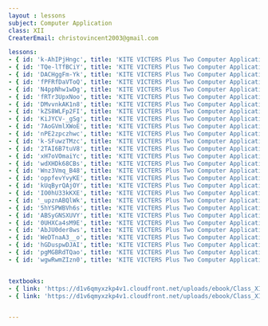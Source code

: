 ```yaml
--- 
layout : lessons 
subject: Computer Application
class: XII
CreaterEmail: christovincent2003@gmail.com

lessons:
- { id: 'k-AhIPjHngc', title: 'KITE VICTERS Plus Two Computer Application Class 01 (First Bell-ഫസ്റ്റ് ബെല്‍)' }
- { id: 'TQe-lTfBCiY', title: 'KITE VICTERS Plus Two Computer Application Class 02 (First Bell-ഫസ്റ്റ് ബെല്‍)' }
- { id: 'DACHggFm-Yk', title: 'KITE VICTERS Plus Two Computer Application Class 03 (First Bell-ഫസ്റ്റ് ബെല്‍)' }
- { id: 'fPFRfDaVToQ', title: 'KITE VICTERS Plus Two Computer Application Class 04 (First Bell-ഫസ്റ്റ് ബെല്‍)' }
- { id: 'N4ppNhw1wDg', title: 'KITE VICTERS Plus Two Computer Application Class 05 (First Bell-ഫസ്റ്റ് ബെല്‍)' }
- { id: 'fRTr3UpxNoo', title: 'KITE VICTERS Plus Two Computer Application Class 06 (First Bell-ഫസ്റ്റ് ബെല്‍)' }
- { id: 'DMvvnkAK1n8', title: 'KITE VICTERS Plus Two Computer Application Class 07 (First Bell-ഫസ്റ്റ് ബെല്‍)' }
- { id: 'kZS8WLFp2FI', title: 'KITE VICTERS Plus Two Computer Application Class 08 (First Bell-ഫസ്റ്റ് ബെല്‍)' }
- { id: 'KiJYCV-_gSg', title: 'KITE VICTERS Plus Two Computer Application Class 09 (First Bell-ഫസ്റ്റ് ബെല്‍)' }
- { id: '7AoGVmlXWoE', title: 'KITE VICTERS Plus Two Computer Application Class 10 (First Bell-ഫസ്റ്റ് ബെല്‍)' }
- { id: 'nPE2zpczhwc', title: 'KITE VICTERS Plus Two Computer Application Class 11 (First Bell-ഫസ്റ്റ് ബെല്‍)' }
- { id: 'k-SFuwzTMzc', title: 'KITE VICTERS Plus Two Computer Application Class 12 (First Bell-ഫസ്റ്റ് ബെല്‍)' }
- { id: '2TAI6B7tuV8', title: 'KITE VICTERS Plus Two Computer Application Class 13 (First Bell-ഫസ്റ്റ് ബെല്‍)' }
- { id: 'xH7oVOmaiYc', title: 'KITE VICTERS Plus Two Computer Application Class 14 (First Bell-ഫസ്റ്റ് ബെല്‍)' }
- { id: 'wdXHDk68CBs', title: 'KITE VICTERS Plus Two Computer Application Class 15 (First Bell-ഫസ്റ്റ് ബെല്‍)' }
- { id: 'Wnz3Vmq_B48', title: 'KITE VICTERS Plus Two Computer Application Class 16 (First Bell-ഫസ്റ്റ് ബെല്‍)' }
- { id: 'oppfevYvyKE', title: 'KITE VICTERS Plus Two Computer Application Class 17 (First Bell-ഫസ്റ്റ് ബെല്‍)' }
- { id: 'kUqByrQAjOY', title: 'KITE VICTERS Plus Two Computer Application Class 18 (First Bell-ഫസ്റ്റ് ബെല്‍)' }
- { id: 'IO0hU33kKXE', title: 'KITE VICTERS Plus Two Computer Application Class 19 (First Bell-ഫസ്റ്റ് ബെല്‍)' }
- { id: '_upznABQlWk', title: 'KITE VICTERS Plus Two Computer Application Class 20 (First Bell-ഫസ്റ്റ് ബെല്‍)' }
- { id: '5hYSPWBVh6s', title: 'KITE VICTERS Plus Two Computer Application Class 21 (First Bell-ഫസ്റ്റ് ബെല്‍)' }
- { id: 'ABSyGNSXUVY', title: 'KITE VICTERS Plus Two Computer Application Class 22 (First Bell-ഫസ്റ്റ് ബെല്‍)' }
- { id: '0UHXCa4sM9E', title: 'KITE VICTERS Plus Two Computer Application Class 23 (First Bell-ഫസ്റ്റ് ബെല്‍)' }
- { id: 'AbJU0der8ws', title: 'KITE VICTERS Plus Two Computer Application Class 24 (First Bell-ഫസ്റ്റ് ബെല്‍)' }
- { id: 'WeDTnaA3__o', title: 'KITE VICTERS Plus Two Computer Application Class 25 (First Bell-ഫസ്റ്റ് ബെല്‍)' }
- { id: 'hGDuspwDJAI', title: 'KITE VICTERS Plus Two Computer Application Class 26 (First Bell-ഫസ്റ്റ് ബെല്‍)' }
- { id: 'pgMGBRdTQao', title: 'KITE VICTERS Plus Two Computer Application Class 27 (First Bell-ഫസ്റ്റ് ബെല്‍)' }
- { id: 'wgwRwmZIzn0', title: 'KITE VICTERS Plus Two Computer Application Class 28 (First Bell-ഫസ്റ്റ് ബെല്‍)' }


textbooks:
- { link: 'https://d1v6qmyxzkp4v1.cloudfront.net/uploads/ebook/Class_XII/MAL_MED/Computer%20Application%20Humanities.pdf', title: 'Computer Application' , medium: 'Malayalam' }
- { link: 'https://d1v6qmyxzkp4v1.cloudfront.net/uploads/ebook/Class_XII/ComputerApplicaton(Humanities)/Humanities.pdf', title: 'Computer Application' , medium: 'English' }


---
```

